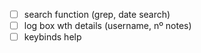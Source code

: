 - [ ] search function (grep, date search)
- [ ] log box wth details (username, nº notes)
- [ ] keybinds help
